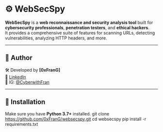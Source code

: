 # ⚙️ WebSecSpy

**WebSecSpy** is a **web reconnaissance and security analysis tool** built for **cybersecurity professionals**, **penetration testers**, and **ethical hackers**.  
It provides a comprehensive suite of features for scanning URLs, detecting vulnerabilities, analyzing HTTP headers, and more.

---

## 👤 Author

🛠️ Developed by **[0xFranG]**  
🔗 [LinkedIn](https://www.linkedin.com/in/francisco-g-48309821a/)  
📸 IG: [@CyberwithFran](https://instagram.com/CyberwithFran)

---

## 🔧 Installation

Make sure you have **Python 3.7+** installed.
	git clone https://github.com/0xFranG/websecspy.git
	cd websecspy
	pip install -r requirements.txt
